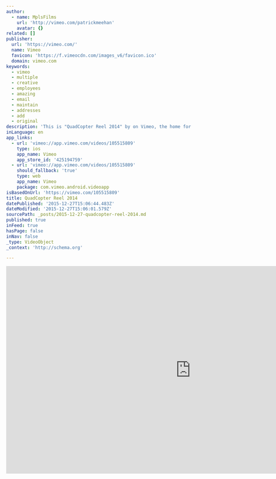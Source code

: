 ```yaml
---
author:
  - name: MplsFilms
    url: 'http://vimeo.com/patrickmeehan'
    avatar: {}
related: []
publisher:
  url: 'https://vimeo.com/'
  name: Vimeo
  favicon: 'https://f.vimeocdn.com/images_v6/favicon.ico'
  domain: vimeo.com
keywords:
  - vimeo
  - multiple
  - creative
  - employees
  - amazing
  - email
  - maintain
  - addresses
  - add
  - original
description: 'This is "QuadCopter Reel 2014" by on Vimeo, the home for high quality videos and the people who love them.'
inLanguage: en
app_links:
  - url: 'vimeo://app.vimeo.com/videos/105515809'
    type: ios
    app_name: Vimeo
    app_store_id: '425194759'
  - url: 'vimeo://app.vimeo.com/videos/105515809'
    should_fallback: 'true'
    type: web
    app_name: Vimeo
    package: com.vimeo.android.videoapp
isBasedOnUrl: 'https://vimeo.com/105515809'
title: QuadCopter Reel 2014
datePublished: '2015-12-27T15:06:44.483Z'
dateModified: '2015-12-27T15:06:01.579Z'
sourcePath: _posts/2015-12-27-quadcopter-reel-2014.md
published: true
inFeed: true
hasPage: false
inNav: false
_type: VideoObject
_context: 'http://schema.org'

---
```

<iframe src="https://cdn.embedly.com/widgets/media.html?src=https%3A%2F%2Fplayer.vimeo.com%2Fvideo%2F105515809&amp;url=https%3A%2F%2Fvimeo.com%2F105515809&amp;image=http%3A%2F%2Fi.vimeocdn.com%2Fvideo%2F488331474_1280.jpg&amp;key=b7d04c9b404c499eba89ee7072e1c4f7&amp;type=text%2Fhtml&amp;schema=vimeo" width="1000" height="563" scrolling="no" frameborder="0" allowfullscreen="allowfullscreen" style=""></iframe>